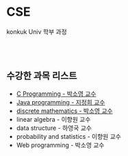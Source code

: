 # CSE
konkuk Univ 학부 과정 

<br>
<br>

<h2>수강한 과목 리스트</h2>
<ul>
  <li><a href= "C programming">C Programming - 박소영 교수</a></li>
  <li><a href="java programming">Java programming - 지정희 교수</a></li>
  <li><a href="discrete mathematics">discrete mathematics - 박소영 교수</a></li>
  <li>linear algebra - 이향원 교수</li>
  <li>data structure - 하영국 교수</li>
  <li>probability and statistics - 이향원 교수</li>
  <li>Web programming - 박소영 교수</li>
</ul>
